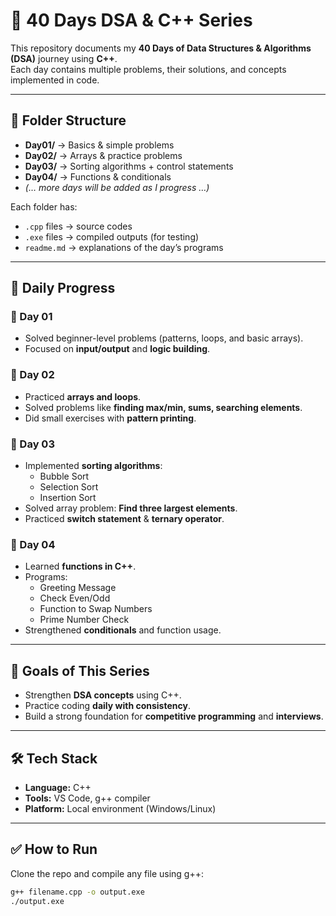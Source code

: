 # 🚀 40 Days DSA & C++ Series

This repository documents my **40 Days of Data Structures & Algorithms (DSA)** journey using **C++**.  
Each day contains multiple problems, their solutions, and concepts implemented in code.

---

## 📂 Folder Structure

- **Day01/** → Basics & simple problems  
- **Day02/** → Arrays & practice problems  
- **Day03/** → Sorting algorithms + control statements  
- **Day04/** → Functions & conditionals  
- *(… more days will be added as I progress …)*  

Each folder has:
- `.cpp` files → source codes  
- `.exe` files → compiled outputs (for testing)  
- `readme.md` → explanations of the day’s programs  

---

## 📅 Daily Progress

### 🔹 Day 01
- Solved beginner-level problems (patterns, loops, and basic arrays).  
- Focused on **input/output** and **logic building**.

### 🔹 Day 02
- Practiced **arrays and loops**.  
- Solved problems like **finding max/min, sums, searching elements**.  
- Did small exercises with **pattern printing**.  

### 🔹 Day 03
- Implemented **sorting algorithms**:
  - Bubble Sort
  - Selection Sort
  - Insertion Sort
- Solved array problem: **Find three largest elements**.  
- Practiced **switch statement** & **ternary operator**.  

### 🔹 Day 04
- Learned **functions in C++**.  
- Programs: 
  - Greeting Message  
  - Check Even/Odd  
  - Function to Swap Numbers  
  - Prime Number Check  
- Strengthened **conditionals** and function usage.  

---

## 🎯 Goals of This Series
- Strengthen **DSA concepts** using C++.  
- Practice coding **daily with consistency**.  
- Build a strong foundation for **competitive programming** and **interviews**.

---

## 🛠️ Tech Stack
- **Language:** C++  
- **Tools:** VS Code, g++ compiler  
- **Platform:** Local environment (Windows/Linux)  

---

## ✅ How to Run
Clone the repo and compile any file using g++:
```bash
g++ filename.cpp -o output.exe
./output.exe
